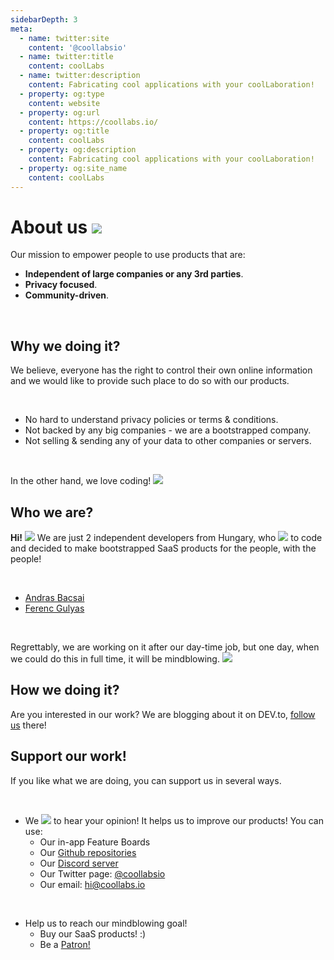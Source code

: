 ```yaml
---
sidebarDepth: 3
meta:
  - name: twitter:site
    content: '@coollabsio'
  - name: twitter:title
    content: coolLabs
  - name: twitter:description
    content: Fabricating cool applications with your coolLaboration!
  - property: og:type
    content: website
  - property: og:url
    content: https://coollabs.io/
  - property: og:title
    content: coolLabs
  - property: og:description
    content: Fabricating cool applications with your coolLaboration!
  - property: og:site_name
    content: coolLabs
---
```


# About us <img class="inline-flex w-10 h-10" src="/images/facts/about.svg">
 
Our mission to empower people to use products that are:

- __Independent of large companies or any 3rd parties__.
- __Privacy focused__.
- __Community-driven__.

<br/>


## Why we doing it?
We believe, everyone has the right to control their own online information and we would like to provide such place to do so with our products.

<br/>

- No hard to understand privacy policies or terms & conditions. 
- Not backed by any big companies - we are a bootstrapped company.
- Not selling & sending any of your data to other companies or servers.

<br/>


In the other hand, we love coding! <img class="inline-flex w-5 h-5" src="/images/facts/fire.svg">

## Who we are?

__Hi!__ <img class="inline-flex w-5 h-5" src="/images/facts/wave.svg"> We are just 2 independent developers from Hungary, who <img class="inline-flex w-5 h-5" src="/images/facts/heart.svg"> to code and decided to make bootstrapped SaaS products for the people, with the people!

<br/>

- [Andras Bacsai](https://dev.to/andrasbacsai)
- [Ferenc Gulyas](https://dev.to/gulyaasferenc)

<br/>

Regrettably, we are working on it after our day-time job, but one day, when we could do this in full time, it will be mindblowing. <img class="inline-flex w-5 h-5" src="/images/facts/rocket.svg">

## How we doing it?
Are you interested in our work? We are blogging about it on DEV.to, [follow us](https://dev.to/coollabsio) there!

## Support our work!
If you like what we are doing, you can support us in several ways.

<br/>

-  We <img class="inline-flex w-5 h-5" src="/images/facts/heart.svg"> to hear your opinion! It helps us to improve our products! You can use:
    - Our in-app Feature Boards 
    - Our [Github repositories](https://github.com/coollabsio)
    - Our [Discord server](https://discord.gg/bvS3WhR)
    - Our Twitter page: [@coollabsio](https://twitter.com/coollabsio)
    - Our email: <a href="mailto:hi@coollabs.io">hi@coollabs.io</a>
  
<br/>  
    
-  Help us to reach our mindblowing goal!
    - Buy our SaaS products! :)
    - Be a [Patron!](https://www.patreon.com/coollabsio)
